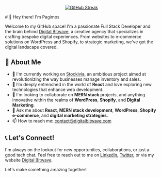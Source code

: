 <p align="center">
<a href="https://git.io/streak-stats"><img src="https://github-readme-streak-stats.herokuapp.com?user=pagimos&theme=highcontrast&border_radius=20&card_width=600" alt="GitHub Streak" /></a>
</p>
# 👋 Hey there! I'm Pagimos

Welcome to my GitHub space! I'm a passionate Full Stack Developer and the brain behind <a href="https://digitalbitwave.com" target="_blank">Digital Bitwave</a>, a creative agency that specializes in crafting bespoke digital experiences. From websites to e-commerce solutions on WordPress and Shopify, to strategic marketing, we've got the digital landscape covered.

## 🚀 About Me

- 🔭 I'm currently working on <a href="https://stockivia.com" target="_blank">Stockivia</a>, an ambitious project aimed at revolutionizing the way businesses manage inventory and sales.
- 🌱 I’m deeply entrenched in the world of **React** and love exploring new technologies that enhance web development.
- 👯 I'm looking to collaborate on **MERN stack** projects, and anything innovative within the realms of **WordPress**, **Shopify**, and **Digital Marketing**.
- 💬 Ask me about **React**, **MERN stack development**, **WordPress**, **Shopify e-commerce**, and **digital marketing strategies**.
- 📫 How to reach me: contact@digitalbitwave.com

## 📞 Let's Connect!

I'm always on the lookout for new opportunities, collaborations, or just a good tech chat. Feel free to reach out to me on [LinkedIn](https://www.linkedin.com/in/pagimos/), [Twitter](https://twitter.com/pagimos), or via my website <a href="https://digitalbitwave.com" target="_blank">Digital Bitwave</a>.

Let's make something amazing together!
